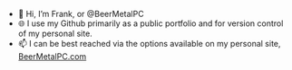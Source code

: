 - 👋 Hi, I’m Frank, or @BeerMetalPC
- 🌐 I use my Github primarily as a public portfolio and for version control of my personal site.
- 📫 I can be best reached via the options available on my personal site, [BeerMetalPC.com](https://www.BeerMetalPC.com/)

<!---
BeerMetalPC/BeerMetalPC is a ✨ special ✨ repository because its `README.md` (this file) appears on your GitHub profile.
You can click the Preview link to take a look at your changes.
--->
